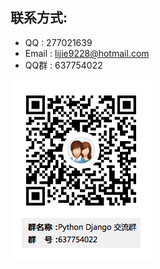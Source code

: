 
## 联系方式:
* QQ : 277021639
* Email : lijie9228@hotmail.com
* QQ群 : 637754022

![Python Django 交流群 二维码](https://raw.githubusercontent.com/lijie28/Django-StudyDemo/master/django学习qq群.png)

